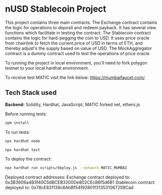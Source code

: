 # nUSD Stablecoin Project

This project contains three main contracts.
The Exchange contract contains the logic for operations to deposit and redeem payback. It has several view functions which facilitate in testing the contract.
The Stablecoin contract contains the logic for hard-pegging the coin to USD. It uses price oracle from chainlink to fetch the current price of USD in terms of ETH, and thereby adjust's the supply based on value of USD.
The MockAggregator contract is a dummy contract used to test the operations of price oracle.


To running the project in local environment, you'll need to fork polygon testnet to your local hardhat environment.

To receive test MATIC visit the link below:
https://mumbaifaucet.com/

## Tech Stack used
**Backend:** Solidity, Hardhat, JavaScript, MATIC forked net, ethers.js

Before running tests:

```bash
npm install
```

To run tests:

```bash
npx hardhat node
```
```bash
npx hardhat test
```

To deploy the contract:
```bash
npx hardhat run scripts/deploy.js --network MATIC_MUMBAI
```

Deployed contract addresses:
Exchange contract deployed to: 0x3B3606a4B3f40C5dBCEB3200De802CEc86f5d6B1
Stablecoin contract deployed to: 0x78cE831139c6AbBf54f92801f313531067259Cad



